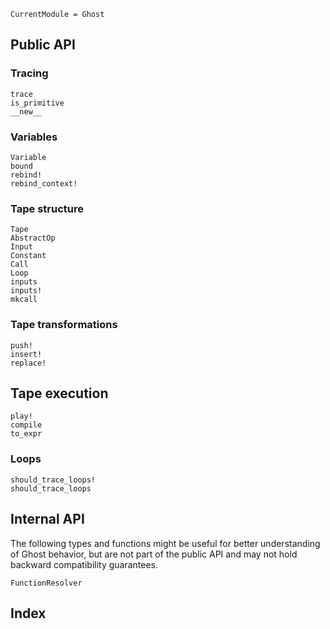 ```@meta
CurrentModule = Ghost
```

## Public API

### Tracing

```@docs
trace
is_primitive
__new__
```

### Variables

```@docs
Variable
bound
rebind!
rebind_context!
```

### Tape structure

```@docs
Tape
AbstractOp
Input
Constant
Call
Loop
inputs
inputs!
mkcall
```

### Tape transformations

```@docs
push!
insert!
replace!
```

## Tape execution

```@docs
play!
compile
to_expr
```

### Loops

```@docs
should_trace_loops!
should_trace_loops
```

## Internal API

The following types and functions might be useful for better understanding of Ghost behavior, but are not part of the public API and may not hold backward compatibility guarantees.

```@docs
FunctionResolver
```

## Index

```@index
```